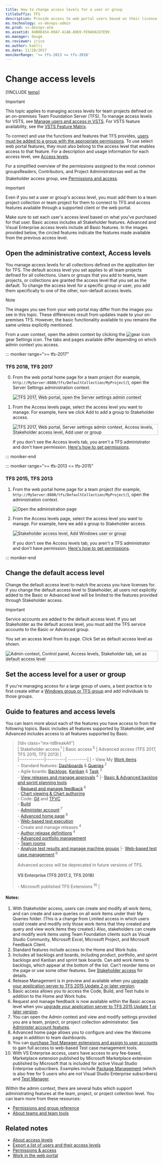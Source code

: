 ```yaml
---
title: How to change access levels for a user or group 
titleSuffix: TFS 
description: Provide access to web portal users based on their license for stakeholder, basic, advanced, or VS Enterprise via Team Foundation Server
ms.technology: vs-devops-admin
ms.prod: vs-devops-alm
ms.assetid: 84B0D454-09A7-414B-A9E0-FE9A9ACD7E99
ms.manager: douge
ms.reviewer: jrice 
ms.author: kaelli
ms.date: 11/28/2017
monikerRange: '>= tfs-2013 <= tfs-2018'
---
```



# Change access levels

[!INCLUDE [temp](../_shared/version-vsts-tfs-all-versions.md)]

> [!IMPORTANT]  
> This topic applies to managing access levels for team projects defined on an on-premises Team Foundation Server (TFS). To manage access levels for VSTS, see [Manage users and access in VSTS](../accounts/add-account-users-assign-access-levels.md). For VSTS feature availability, see the [VSTS Feature Matrix](https://www.visualstudio.com/pricing/visual-studio-online-feature-matrix-vs).

To connect and use the functions and features that TFS provides, [users must be added to a group with the appropriate permissions](add-users-team-project.md). To use select web portal features, they must also belong to the access level that enables access to that feature. For a description and usage information for each access level, see [Access levels](access-levels.md).

For a simplified overview of the permissions assigned to the most common groups&#151;Readers, Contributors, and Project Administrators&#151;as well as the Stakeholder access group, see [Permissions and access](permissions-access.md).  

>[!IMPORTANT]  
>Even if you set a user or group's access level, you must add them to a team project collection or team project for them to connect to TFS and access features available through a supported client or the web portal. 

Make sure to set each user's access level based on what you've purchased for that user. Basic access includes all Stakeholder features. Advanced and Visual Enterprise access levels include all Basic features. In the images provided below, the circled features indicate the features made available from the previous access level.


<a id="manage-access" >  </a>
## Open the administrative context, Access levels  

You manage access levels for all collections defined on the application tier for TFS. The default access level you set applies to all team projects defined for all collections. Users or groups that you add to teams, team projects, or collections are granted the access level that you set as the default. To change the access level for a specific group or user, you add them specifically to one of the other, non-default access levels.

>[!NOTE]  
>The images you see from your web portal may differ from the images you see in this topic. These differences result from updates made to your on-premises TFS. However, the basic functionality available to you remains the same unless explicitly mentioned.  

From a user context, open the admin context by clicking the ![gear icon](../work/_img/icons/gear_icon.png) gear Settings icon. The tabs and pages available differ depending on which admin context you access.
 
::: moniker range=">= tfs-2017"

### TFS 2018, TFS 2017 

0. From the web portal home page for a team project (for example, ```http://MyServer:8080/tfs/DefaultCollection/MyProject/```), open the Server Settings administration context. 

	<img src="_img/access-levels-2017-open-admin-context.png" alt="TFS 2017, Web portal, open the Server settings admin context" style="border: 1px solid #C3C3C3;" />  

0. From the Access levels page, select the access level you want to manage. For example, here we click Add to add a group to Stakeholder access.</p>  

	<img src="_img/access-levels-2017-stakeholder-acess.png" alt="TFS 2017, Web portal, Server settings admin context, Access levels, Stakeholder access level, Add user or group" style="border: 1px solid #C3C3C3;" />

	If you don't see the Access levels tab, you aren't a TFS administrator and don't have permission. [Here's how to get permissions](../tfs-server/add-administrator-tfs.md). 

::: moniker-end

::: moniker range=">= tfs-2013 <= tfs-2015"

### TFS 2015, TFS 2013

1. From the web portal home page for a team project (for example, ```http://MyServer:8080/tfs/DefaultCollection/MyProject/```), open the administration context. 

	![Open the administration page](_img/ALM_CAL_OpenAdminPage.png)

2. From the Access levels page, select the access level you want to manage. For example, here we add a group to Stakeholder access.</p>  

	<img src="_img/change-access-levels-stakeholder-add-user.png" alt="Stakeholder access level, Add Windows user or group" style="border: 1px solid #C3C3C3;" />

	If you don't see the Access levels tab, you aren't a TFS administrator and don't have permission. [Here's how to get permissions](../tfs-server/add-administrator-tfs.md). 

::: moniker-end

<a id="set-default" >  </a>

## Change the default access level

Change the default access level to match the access you have licenses for. If you change the default access level to Stakeholder, all users not explicitly added to the Basic or Advanced level will be limited to the features provided through Stakeholder access.

>[!IMPORTANT]  
>Service accounts are added to the default access level. If you set Stakeholder as the default access level, you must add the TFS service accounts to the Basic or Advanced group.    

You set an access level from its page. Click Set as default access level as shown.

<img src="_img/change-access-levels-set-default.png" alt="Admin context, Control panel, Access levels, Stakeholder tab, set as default access level" style="border: 1px solid #C3C3C3;" />  


<a id="add-user" >  </a>
## Set the access level for a user or group  

If you're managing access for a large group of users, a best practice is to first create either a [Windows group or TFS group](../tfs-server/admin/setup-ad-groups.md) and add individuals to those groups.


<a id="guide-features-access" >  </a>
## Guide to features and access levels

You can learn more about each of the features you have access to from the following topics. Basic  includes all features supported by Stakeholder, and Advanced includes access to all features supported by Basic.


> [!div class="mx-tdBreakAll"]  
> | Stakeholder access<sup> 1</sup> | Basic access<sup> 5</sup> | Advanced access (TFS 2017, TFS 2015, TFS 2013) |  
> |-------------|----------| ----------| 
> | - View My [Work items](../work/backlogs/add-work-items.md)<br/>- Standard features: [Dashboards](../report/dashboards.md) & [Queries](../work/track/using-queries.md)<sup> 2</sup><br/>- Agile boards: [Backlogs](../work/backlogs/create-your-backlog.md), [Kanban](../work/kanban/kanban-basics.md) & [Task](../work/scrum/task-board.md) <sup> 3</sup><br/>- [View releases and manage approvals](../build-release/concepts/definitions/release/index.md)<sup> 4</sup> |- [Basic & Advanced backlog and sprint planning tools](../work/scrum/sprint-planning.md)<br/>- [Request and manage feedback](../feedback/get-feedback.md)<sup> 6</sup><br/>- [Chart viewing & Chart authoring](../report/charts.md)<br/>- Code: [Git](../git/overview.md) and [TFVC](../tfvc/overview.md)<br/>- [Build](../build-release/overview.md)<br/>- [Administer account](#administer-account)<sup> 7</sup><br/>- [Advanced home page](../work/backlogs/organize-backlog.md)<sup> 8</sup><br/>- [Web-based test execution](../manual-test/getting-started/run-manual-tests.md)<br/>- Create and manage releases<sup> 4</sup><br/>- [Author release definitions](../build-release/concepts/definitions/release/index.md)<sup> 4</sup><br/>- [Advanced portfolio management](../work/backlogs/define-features-epics.md)<br/>- [Team rooms](../collaborate/collaborate-in-a-team-room.md)<br/>- [Analyze test results and manage machine groups](https://msdn.microsoft.com/library/dd286743.aspx) |- [Web-based test case management](../manual-test/getting-started/create-a-test-plan.md)<sup> 9</sup><br/><br/>Advanced access will be deprecated in future versions of TFS.<br/><br/>**VS Enterprise (TFS 2017.2, TFS 2018)**<br/><br/>- Microsoft published TFS Extensions<sup> 10</sup> |

#### Notes:
1.	With Stakeholder access, users can create and modify all work items, and can create and save queries on all work items under their My Queries folder. (This is a change from Limited access in which users could create and modify only those work items that they created and query and view work items they created.)
Also, stakeholders can create and modify work items using Team Foundation clients such as Visual Studio Community, Microsoft Excel, Microsoft Project, and Microsoft Feedback Client.
2.	Standard features include access to the Home and Work hubs.
3. 	Includes all backlogs and boards, including product, portfolio, and sprint backlogs and Kanban and sprint task boards. Can add work items to backlogs, which appear at the bottom of the list. Can't reorder items on the page or use some other features. See [Stakeholder access](../security/get-started-stakeholder.md) for details.
4. 	Release Management is in preview and available when you [upgrade your application server to TFS 2015 Update 2 or later version](https://www.visualstudio.com/downloads/download-visual-studio-vs).   
5.	Basic access allows you to access the Code, Build, and Test hubs in addition to the Home and Work hubs.
6.	Request and manage feedback is now available within the Basic access level when you [upgrade your application server to TFS 2015 Update 1 or later version](https://www.visualstudio.com/downloads/download-visual-studio-vs).
7.	You can open the Admin context and view and modify settings provided you are a team, project, or project collection administrator. See [Administer account features](#administer-account).
8.	Advanced home page allows you to configure and view the Welcome page in addition to team dashboards.  
9.	You can [purchase Test Manager extensions and assign to user accounts](access-levels.md#test-manager) to gain full access to web-based Test case management tools.
10.	With VS Enterprise access, users have access to any fee-based, Marketplace extension published by Microsoft Marketplace extension published by Microsoft that is included for active Visual Studio Enterprise subscribers. Examples include [Package Management](https://marketplace.visualstudio.com/items?itemName=ms.feed) (which is also free for 5 users who are not Visual Studio Enterprise subscribers) and [Test Manager](https://marketplace.visualstudio.com/items?itemName=ms.vss-testmanager-web).    

<a id="administer-account" >  </a>

Within the admin context, there are several hubs which support administrating features at the team, project, or project collection level. You can learn more from these resources:

- [Permissions and group reference](permissions.md)   
- [About teams and team tools](../settings/about-teams-and-settings.md)   

## Related notes  
<a id="test-manager"  >  </a>
- [About access levels](access-levels.md)
- [Export a list of users and their access levels](export-users-audit-log.md)
- [Permissions & access](permissions-access.md)  
- [Work in the web portal](../user-guide/work-web-portal.md)  


